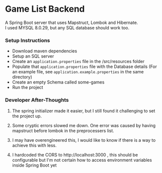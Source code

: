 # Game List Backend

A Spring Boot server that uses Mapstruct, Lombok and Hibernate.  
I used MYSQL 8.0.29, but any SQL database should work too.  

### Setup Instructions
 - Download maven dependencies
 - Setup an SQL server
 - Create an `application.properties` file in the /src/resources folder
 - Populate that `application.properties` file with the Database details (For an example file, see `application.example.properties` in the same directory)
 - Create an empty Schema called some-games
 - Run the project

### Developer After-Thoughts
1. The spring initializer made it easier, but I still found it challenging to set the project up.  

2. Some cryptic errors slowed me down. One error was caused by having mapstruct before lombok in the preprocessers list.  

3. I may have overengineered this, I would like to know if there is a way to achieve this with less.

4. I hardcoded the CORS to http://localhost:3000 , this should be configurable but I'm not certain how to access environment variables inside Spring Boot yet